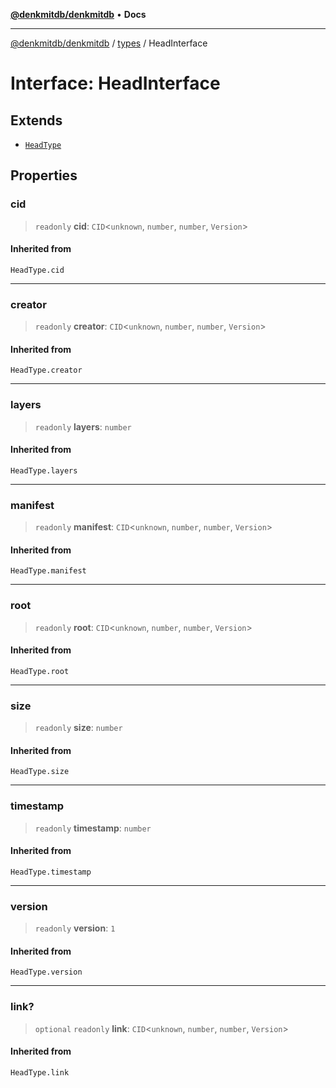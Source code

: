 [**@denkmitdb/denkmitdb**](../../README.md) • **Docs**

***

[@denkmitdb/denkmitdb](../../modules.md) / [types](../README.md) / HeadInterface

# Interface: HeadInterface

## Extends

- [`HeadType`](../type-aliases/HeadType.md)

## Properties

### cid

> `readonly` **cid**: `CID`\<`unknown`, `number`, `number`, `Version`\>

#### Inherited from

`HeadType.cid`

***

### creator

> `readonly` **creator**: `CID`\<`unknown`, `number`, `number`, `Version`\>

#### Inherited from

`HeadType.creator`

***

### layers

> `readonly` **layers**: `number`

#### Inherited from

`HeadType.layers`

***

### manifest

> `readonly` **manifest**: `CID`\<`unknown`, `number`, `number`, `Version`\>

#### Inherited from

`HeadType.manifest`

***

### root

> `readonly` **root**: `CID`\<`unknown`, `number`, `number`, `Version`\>

#### Inherited from

`HeadType.root`

***

### size

> `readonly` **size**: `number`

#### Inherited from

`HeadType.size`

***

### timestamp

> `readonly` **timestamp**: `number`

#### Inherited from

`HeadType.timestamp`

***

### version

> `readonly` **version**: `1`

#### Inherited from

`HeadType.version`

***

### link?

> `optional` `readonly` **link**: `CID`\<`unknown`, `number`, `number`, `Version`\>

#### Inherited from

`HeadType.link`
